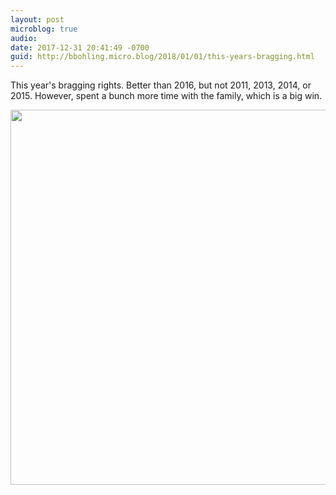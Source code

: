 ```yaml
---
layout: post
microblog: true
audio: 
date: 2017-12-31 20:41:49 -0700
guid: http://bbohling.micro.blog/2018/01/01/this-years-bragging.html
---
```

This year's bragging rights. Better than 2016, but not 2011, 2013, 2014, or 2015. However, spent a bunch more time with the family, which is a big win.

<img src="http://micro.brandonbohling.com/uploads/2018/3dfbf8d42d.jpg" width="600" height="600" />
